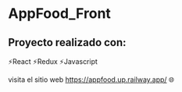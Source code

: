 # AppFood_Front

## Proyecto realizado con:

⚡React 
⚡Redux 
⚡Javascript

visita el sitio web https://appfood.up.railway.app/ 🌐
